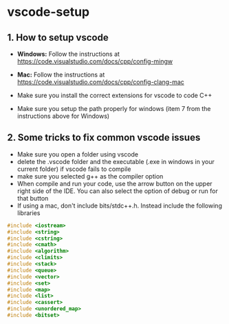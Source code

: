 # vscode-setup
## 1. How to setup vscode
- **Windows:** Follow the instructions at https://code.visualstudio.com/docs/cpp/config-mingw
- **Mac:** Follow the instructions at https://code.visualstudio.com/docs/cpp/config-clang-mac

- Make sure you install the correct extensions for vscode to code C++
- Make sure you setup the path properly for windows (item 7 from the instructions above for Windows)
## 2. Some tricks to fix common vscode issues
- Make sure you open a folder using vscode
- delete the .vscode folder and the executable (.exe in windows in your current folder) if vscode fails to compile
- make sure you selected g++ as the compiler option
- When compile and run your code, use the arrow button on the upper right side of the IDE. You can also select the option of debug or run for that button
- If using a mac, don't include bits/stdc++.h. Instead include the following libraries
```c++
#include <iostream>
#include <string>
#include <cstring>
#include <cmath>
#include <algorithm>
#include <climits>
#include <stack>
#include <queue>
#include <vector>
#include <set>
#include <map>
#include <list>
#include <cassert>
#include <unordered_map>
#include <bitset>
``` 